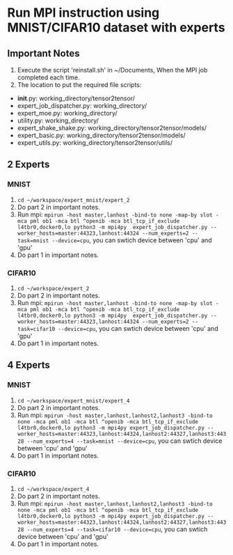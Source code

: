 # Run MPI instruction using MNIST/CIFAR10 dataset with experts

## Important Notes
1. Execute the script 'reinstall.sh' in ~/Documents, When the MPI job completed each time.
2. The location to put the required file scripts:
- __init__.py: working_directory/tensor2tensor/
- expert_job_dispatcher.py: working_directory/
- expert_moe.py: working_directory/
- utility.py: working_directory/
- expert_shake_shake.py: working_directory/tensor2tensor/models/
- expert_basic.py: working_directory/tensor2tensor/models/
- expert_utils.py: working_directory/tensor2tensor/utils/


## 2 Experts
### MNIST
1. ```cd ~/workspace/expert_mnist/expert_2```
2. Do part 2 in important notes.
3. Run mpi: ```mpirun -host master,lanhost -bind-to none -map-by slot -mca pml ob1 -mca btl ^openib -mca btl_tcp_if_exclude l4tbr0,docker0,lo python3 -m mpi4py  expert_job_dispatcher.py --worker_hosts=master:44323,lanhost:44324 --num_experts=2 --task=mnist --device=cpu```, you can swtich device between 'cpu' and 'gpu'
4. Do part 1 in important notes.

### CIFAR10
1. ```cd ~/workspace/expert_2```
2. Do part 2 in important notes.
3. Run mpi: ```mpirun -host master,lanhost -bind-to none -map-by slot -mca pml ob1 -mca btl ^openib -mca btl_tcp_if_exclude l4tbr0,docker0,lo python3 -m mpi4py  expert_job_dispatcher.py --worker_hosts=master:44323,lanhost:44324 --num_experts=2 --task=cifar10 --device=cpu```, you can swtich device between 'cpu' and 'gpu'
4. Do part 1 in important notes.

## 4 Experts
### MNIST
1. ```cd ~/workspace/expert_mnist/expert_4```
2. Do part 2 in important notes.
3. Run mpi: ```mpirun -host master,lanhost,lanhost2,lanhost3 -bind-to none -mca pml ob1 -mca btl ^openib -mca btl_tcp_if_exclude l4tbr0,docker0,lo python3 -m mpi4py expert_job_dispatcher.py --worker_hosts=master:44323,lanhost:44324,lanhost2:44327,lanhost3:44328 --num_experts=4 --task=mnist --device=cpu```, you can swtich device between 'cpu' and 'gpu'
4. Do part 1 in important notes.

### CIFAR10
1. ```cd ~/workspace/expert_4```
2. Do part 2 in important notes.
3. Run mpi: ```mpirun -host master,lanhost,lanhost2,lanhost3 -bind-to none -mca pml ob1 -mca btl ^openib -mca btl_tcp_if_exclude l4tbr0,docker0,lo python3 -m mpi4py expert_job_dispatcher.py --worker_hosts=master:44323,lanhost:44324,lanhost2:44327,lanhost3:44328 --num_experts=4 --task=cifar10 --device=cpu```, you can swtich device between 'cpu' and 'gpu'
4. Do part 1 in important notes.
